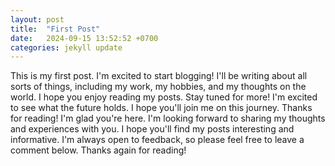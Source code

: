 ```yaml
---
layout: post
title:  "First Post"
date:   2024-09-15 13:52:52 +0700
categories: jekyll update
---
```

This is my first post.
I'm excited to start blogging!
I'll be writing about all sorts of things, including my work, my hobbies, and my thoughts on the world.
I hope you enjoy reading my posts.
Stay tuned for more!
I'm excited to see what the future holds.
I hope you'll join me on this journey.
Thanks for reading!
I'm glad you're here.
I'm looking forward to sharing my thoughts and experiences with you.
I hope you'll find my posts interesting and informative.
I'm always open to feedback, so please feel free to leave a comment below.
Thanks again for reading!
